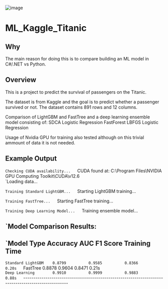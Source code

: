 ![image](https://github.com/user-attachments/assets/88fb2c10-30de-4ae4-ad45-d24e8abb5c97)

# ML_Kaggle_Titanic

## Why

The main reason for doing this is to compare building an ML model in C#/.NET vs Python.

## Overview

This is a project to predict the survival of passengers on the Titanic. 

The dataset is from Kaggle and the goal is to predict whether a passenger survived or not. 
The dataset contains 891 rows and 12 columns.

Comparison of LightGBM and FastTree and a deep learning ensemble model consisting of:
	SDCA Logistic Regression
	FastForest
	LBFGS Logistic Regression

Usage of Nvidia GPU for training also tested although on this trivial ammount of data it is not needed.

## Example Output

`Checking CUDA availability...  
`CUDA found at: C:\Program Files\NVIDIA GPU Computing Toolkit\CUDA\v12.6  
`Loading data...  

`Training Standard LightGBM...  
`Starting LightGBM training...  

`Training FastTree...  
`Starting FastTree training...  

`Training Deep Learning Model...  
`Training ensemble model...  

`Model Comparison Results:  
----------------------------------------------------------------------------------------------------   
`Model Type           Accuracy        AUC             F1 Score        Training Time   
----------------------------------------------------------------------------------------------------   
`Standard LightGBM    0.8799          0.9585          0.8366          0.20s  
`FastTree             0.8878          0.9604          0.8471          0.21s  
`Deep Learning        0.9910          0.9999          0.9883          0.88s  
`----------------------------------------------------------------------------------------------------  

